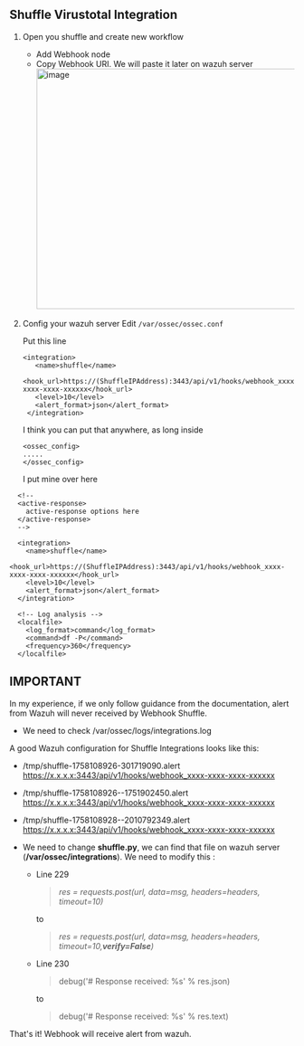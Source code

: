 ## Shuffle Virustotal Integration

1. Open you shuffle and create new workflow
   - Add Webhook node
   - Copy Webhook URI. We will paste it later on wazuh server
     <img width="1557" height="425" alt="image" src="https://github.com/user-attachments/assets/355457d1-63b2-4857-b64d-d2847fb4ae64" />

2. Config your wazuh server
   Edit
   ```/var/ossec/ossec.conf```

   Put this line
   ```
   <integration>
      <name>shuffle</name>
      <hook_url>https://(ShuffleIPAddress):3443/api/v1/hooks/webhook_xxxx-xxxx-xxxx-xxxxxx</hook_url>
      <level>10</level>
      <alert_format>json</alert_format>
    </integration>
   ```

   I think you can put that anywhere, as long inside
   ```
   <ossec_config>
   .....
   </ossec_config>
   ```

   I put mine over here
```
  <!--
  <active-response>
    active-response options here
  </active-response>
  -->

  <integration>
    <name>shuffle</name>
    <hook_url>https://(ShuffleIPAddress):3443/api/v1/hooks/webhook_xxxx-xxxx-xxxx-xxxxxx</hook_url>
    <level>10</level>
    <alert_format>json</alert_format>
  </integration>

  <!-- Log analysis -->
  <localfile>
    <log_format>command</log_format>
    <command>df -P</command>
    <frequency>360</frequency>
  </localfile>
```

## IMPORTANT
In my experience, if we only follow guidance from the documentation, alert from Wazuh will never received by Webhook Shuffle.
- We need to check /var/ossec/logs/integrations.log

A good Wazuh configuration for Shuffle Integrations looks like this:
- /tmp/shuffle-1758108926-301719090.alert  https://x.x.x.x:3443/api/v1/hooks/webhook_xxxx-xxxx-xxxx-xxxxxx
- /tmp/shuffle-1758108926--1751902450.alert  https://x.x.x.x:3443/api/v1/hooks/webhook_xxxx-xxxx-xxxx-xxxxxx
- /tmp/shuffle-1758108928--2010792349.alert  https://x.x.x.x:3443/api/v1/hooks/webhook_xxxx-xxxx-xxxx-xxxxxx

- We need to change **shuffle.py**, we can find that file on wazuh server (**/var/ossec/integrations**). We need to modify this :
  - Line 229
  
    > _res = requests.post(url, data=msg, headers=headers, timeout=10)_
  
    to
  
    > _res = requests.post(url, data=msg, headers=headers, timeout=10,**verify=False**)_

  - Line 230
 
    > debug('# Response received: %s' % res.json)

    to

    > debug('# Response received: %s' % res.text)
  
That's it! Webhook will receive alert from wazuh.
